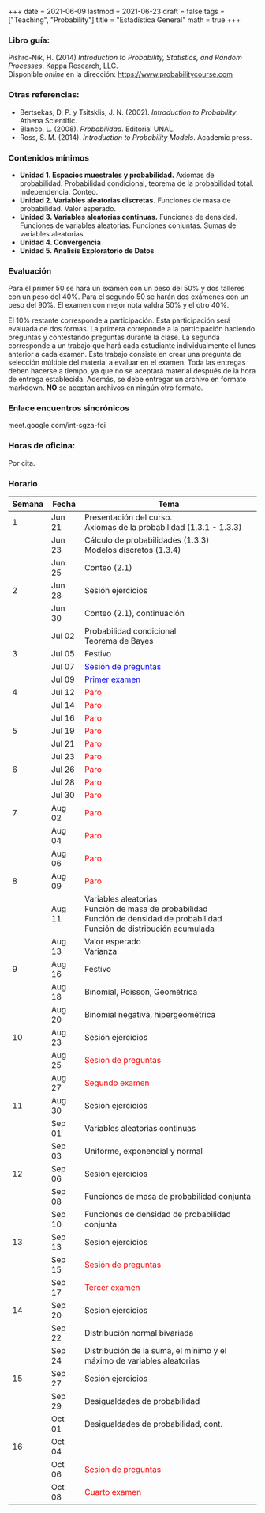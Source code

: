 +++
date      = 2021-06-09
lastmod   = 2021-06-23
draft     = false
tags      = ["Teaching", "Probability"]
title     = "Estadística General"
math      = true
+++

### Libro guía:

Pishro-Nik, H. (2014) *Introduction to Probability, Statistics, and Random Processes*. Kappa Research, LLC. <br>
Disponible *online* en la dirección: https://www.probabilitycourse.com

### Otras referencias:

+ Bertsekas, D. P. y Tsitsklis, J. N. (2002). *Introduction to Probability*. Athena Scientific.
+ Blanco, L. (2008). *Probabilidad*. Editorial UNAL.
+ Ross, S. M. (2014). *Introduction to Probability Models*. Academic press.

### Contenidos mínimos

+ **Unidad 1. Espacios muestrales y probabilidad.** Axiomas de probabilidad. Probabilidad condicional, teorema de la probabilidad total. Independencia. Conteo.
+ **Unidad 2. Variables aleatorias discretas.** Funciones de masa de probabilidad.  Valor esperado. 
+ **Unidad 3. Variables aleatorias continuas.** Funciones de densidad. Funciones de variables aleatorias. Funciones conjuntas. Sumas de variables aleatorias.
+ **Unidad 4. Convergencia**
+ **Unidad 5. Análisis Exploratorio de Datos**

### Evaluación

Para el primer 50 se hará un examen con un peso del 50% y dos talleres con un peso del 40%. Para el segundo 50 se harán dos exámenes con un peso del 90%. El examen con mejor nota valdrá 50% y el otro 40%.

El 10% restante corresponde a participación. Esta participación será evaluada de dos formas. La primera correponde a la participación haciendo preguntas y contestando preguntas durante la clase. La segunda corresponde a un trabajo que hará cada estudiante individualmente el lunes anterior a cada examen. Este trabajo consiste en crear una pregunta de selección múltiple del material a evaluar en el examen. Toda las entregas deben hacerse a tiempo, ya que no se aceptará material después de la hora de entrega establecida. Además, se debe entregar un archivo en formato markdown. **NO** se aceptan archivos en ningún otro formato.

### Enlace encuentros sincrónicos

meet.google.com/int-sgza-foi


### Horas de oficina: 

Por cita.

### Horario

Semana | Fecha | Tema
---| ---| ---
1  | Jun 21 | Presentación del curso. <br> Axiomas de la probabilidad (1.3.1 - 1.3.3)
&nbsp; | Jun 23 | Cálculo de probabilidades (1.3.3) <br> Modelos discretos (1.3.4)
&nbsp; | Jun 25 | Conteo (2.1)
2  | Jun 28 | Sesión ejercicios
&nbsp; | Jun 30 | Conteo (2.1), continuación
&nbsp; | Jul 02 | Probabilidad condicional <br> Teorema de Bayes
3  | Jul 05 | Festivo
&nbsp; | Jul 07 | <font color="blue">Sesión de preguntas</font> 
&nbsp; | Jul 09 | <font color="blue">Primer examen</font> 
4  | Jul 12 | <font color="red">Paro</font> 
&nbsp; | Jul 14 | <font color="red">Paro</font> 
&nbsp; | Jul 16 | <font color="red">Paro</font> 
5  | Jul 19 | <font color="red">Paro</font> 
&nbsp; | Jul 21 | <font color="red">Paro</font> 
&nbsp; | Jul 23 | <font color="red">Paro</font> 
6  | Jul 26 | <font color="red">Paro</font> 
&nbsp; | Jul 28 | <font color="red">Paro</font> 
&nbsp; | Jul 30 | <font color="red">Paro</font> 
7  | Aug 02 | <font color="red">Paro</font> 
&nbsp; | Aug 04 | <font color="red">Paro</font> 
&nbsp; | Aug 06 | <font color="red">Paro</font> 
8  | Aug 09 | <font color="red">Paro</font> 
&nbsp; | Aug 11 | Variables aleatorias <br> Función de masa de probabilidad <br> Función de densidad de probabilidad <br> Función de distribución acumulada
&nbsp; | Aug 13 | Valor esperado <br> Varianza
9  | Aug 16 | Festivo
&nbsp; | Aug 18 | Binomial, Poisson, Geométrica
&nbsp; | Aug 20 | Binomial negativa, hipergeométrica
10  | Aug 23 | Sesión ejercicios
&nbsp; | Aug 25 | <font color="red">Sesión de preguntas</font> 
&nbsp; | Aug 27 | <font color="red">Segundo examen</font> 
11  | Aug 30 | Sesión ejercicios
&nbsp; | Sep 01 | Variables aleatorias continuas
&nbsp; | Sep 03 | Uniforme, exponencial y normal
12  | Sep 06 | Sesión ejercicios
&nbsp; | Sep 08 | Funciones de masa de probabilidad conjunta
&nbsp; | Sep 10 | Funciones de densidad de probabilidad conjunta
13  | Sep 13 | Sesión ejercicios
&nbsp; | Sep 15 | <font color="red">Sesión de preguntas</font> 
&nbsp; | Sep 17 | <font color="red">Tercer examen</font> 
14  | Sep 20 | Sesión ejercicios
&nbsp; | Sep 22 | Distribución normal bivariada
&nbsp; | Sep 24 | Distribución de la suma, el mínimo y el máximo de variables aleatorias
15  | Sep 27 | Sesión ejercicios
&nbsp; | Sep 29 | Desigualdades de probabilidad
&nbsp; | Oct 01 | Desigualdades de probabilidad, cont.
16  | Oct 04 | &nbsp;
&nbsp; | Oct 06 | <font color="red">Sesión de preguntas</font> 
&nbsp; | Oct 08 | <font color="red">Cuarto examen</font> 

